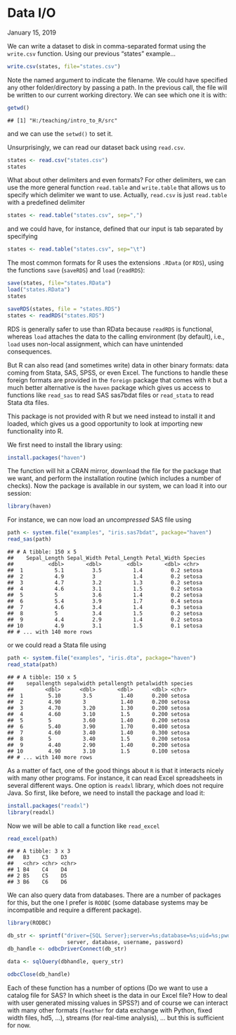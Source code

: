 Data I/O
================
January 15, 2019

We can write a dataset to disk in comma-separated format using the
`write.csv` function. Using our previous “states” example…

``` r
write.csv(states, file="states.csv")
```

Note the named argument to indicate the filename. We could have
specified any other folder/directory by passing a path. In the previous
call, the file will be written to our current working directory. We can
see which one it is with:

``` r
getwd()
```

    ## [1] "H:/teaching/intro_to_R/src"

and we can use the `setwd()` to set it.

Unsurprisingly, we can read our dataset back using `read.csv`.

``` r
states <- read.csv("states.csv")
states
```

What about other delimiters and even formats? For other delimiters, we
can use the more general function `read.table` and `write.table` that
allows us to specify which delimiter we want to use. Actually,
`read.csv` is just `read.table` with a predefined delimiter

``` r
states <- read.table("states.csv", sep=",")
```

and we could have, for instance, defined that our input is tab separated
by specifying

``` r
states <- read.table("states.csv", sep="\t")
```

The most common formats for R uses the extensions `.RData` (or `RDS`),
using the functions `save` (`saveRDS`) and `load` (`readRDS`):

``` r
save(states, file="states.RData")
load("states.RData")
states

saveRDS(states, file = "states.RDS")
states <- readRDS("states.RDS")
```

RDS is generally safer to use than RData because `readRDS` is
functional, whereas `load` attaches the data to the calling environment
(by default), i.e., `load` uses non-local assignment, which can have
unintended consequences.

But R can also read (and sometimes write) data in other binary formats:
data coming from Stata, SAS, SPSS, or even Excel. The functions to
handle these foreign formats are provided in the `foreign` package that
comes with `R` but a much better alternative is the `haven` package
which gives us access to functions like `read_sas` to read SAS sas7bdat
files or `read_stata` to read Stata dta files.

This package is not provided with R but we need instead to install it
and loaded, which gives us a good opportunity to look at importing new
functionality into R.

We first need to install the library using:

``` r
install.packages("haven")
```

The function will hit a CRAN mirror, download the file for the package
that we want, and perform the installation routine (which includes a
number of checks). Now the package is available in our system, we can
load it into our session:

``` r
library(haven)
```

For instance, we can now load an *uncompressed* SAS file using

``` r
path <- system.file("examples", "iris.sas7bdat", package="haven")
read_sas(path)
```

    ## # A tibble: 150 x 5
    ##    Sepal_Length Sepal_Width Petal_Length Petal_Width Species
    ##           <dbl>       <dbl>        <dbl>       <dbl> <chr>  
    ##  1          5.1         3.5          1.4         0.2 setosa 
    ##  2          4.9         3            1.4         0.2 setosa 
    ##  3          4.7         3.2          1.3         0.2 setosa 
    ##  4          4.6         3.1          1.5         0.2 setosa 
    ##  5          5           3.6          1.4         0.2 setosa 
    ##  6          5.4         3.9          1.7         0.4 setosa 
    ##  7          4.6         3.4          1.4         0.3 setosa 
    ##  8          5           3.4          1.5         0.2 setosa 
    ##  9          4.4         2.9          1.4         0.2 setosa 
    ## 10          4.9         3.1          1.5         0.1 setosa 
    ## # ... with 140 more rows

or we could read a Stata file using

``` r
path <- system.file("examples", "iris.dta", package="haven")
read_stata(path)
```

    ## # A tibble: 150 x 5
    ##    sepallength sepalwidth petallength petalwidth species
    ##          <dbl>      <dbl>       <dbl>      <dbl> <chr>  
    ##  1        5.10       3.5         1.40      0.200 setosa 
    ##  2        4.90       3           1.40      0.200 setosa 
    ##  3        4.70       3.20        1.30      0.200 setosa 
    ##  4        4.60       3.10        1.5       0.200 setosa 
    ##  5        5          3.60        1.40      0.200 setosa 
    ##  6        5.40       3.90        1.70      0.400 setosa 
    ##  7        4.60       3.40        1.40      0.300 setosa 
    ##  8        5          3.40        1.5       0.200 setosa 
    ##  9        4.40       2.90        1.40      0.200 setosa 
    ## 10        4.90       3.10        1.5       0.100 setosa 
    ## # ... with 140 more rows

As a matter of fact, one of the good things about `R` is that it
interacts nicely with many other programs. For instance, it can read
Excel spreadsheets in several different ways. One option is `readxl`
library, which does not require Java. So first, like before, we need to
install the package and load it:

``` r
install.packages("readxl")
library(readxl)
```

Now we will be able to call a function like `read_excel`

``` r
read_excel(path)
```

    ## # A tibble: 3 x 3
    ##   B3    C3    D3   
    ##   <chr> <chr> <chr>
    ## 1 B4    C4    D4   
    ## 2 B5    C5    D5   
    ## 3 B6    C6    D6

We can also query data from databases. There are a number of packages
for this, but the one I prefer is `RODBC` (some database systems may be
incompatible and require a different package).

``` r
library(RODBC)

db_str <- sprintf("driver={SQL Server};server=%s;database=%s;uid=%s;pwd=%s",
                   server, database, username, password)                   
db_handle <- odbcDriverConnect(db_str)

data <- sqlQuery(dbhandle, query_str)

odbcClose(db_handle)
```

Each of these function has a number of options (Do we want to use a
catalog file for SAS? In which sheet is the data in our Excel file? How
to deal with user generated missing values in SPSS?) and of course we
can interact with many other formats (`feather` for data exchange with
Python, fixed width files, hd5, …), streams (for real-time analysis), …
but this is sufficient for now.
